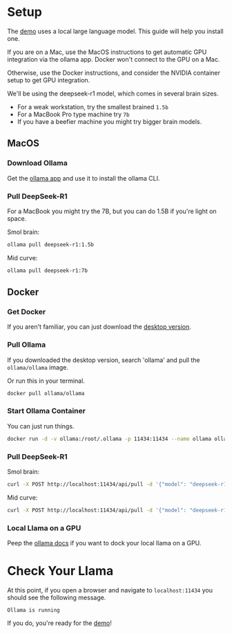 # Setup
The [demo](./README.md) uses a local large language model. This guide will help you install one.

If you are on a Mac, use the MacOS instructions to get automatic GPU integration via the ollama app. Docker won't connect to the GPU on a Mac.

Otherwise, use the Docker instructions, and consider the NVIDIA container setup to get GPU integration.

We'll be using the deepseek-r1 model, which comes in several brain sizes.
- For a weak workstation, try the smallest brained `1.5b`
- For a MacBook Pro type machine try `7b`
- If you have a beefier machine you might try bigger brain models. 

## MacOS
### Download Ollama
Get the [ollama app](https://ollama.com/download/mac) and use it to install the ollama CLI.

### Pull DeepSeek-R1
For a MacBook you might try the 7B, but you can do 1.5B if you're light on space.

Smol brain:
```sh
ollama pull deepseek-r1:1.5b
```

Mid curve:
```sh
ollama pull deepseek-r1:7b
```

## Docker
### Get Docker
If you aren't familiar, you can just download the [desktop version](https://docs.docker.com/desktop/).

### Pull Ollama
If you downloaded the desktop version, search 'ollama' and pull the `ollama/ollama` image.

Or run this in your terminal.
```sh
docker pull ollama/ollama
```

### Start Ollama Container
You can just run things.
```sh
docker run -d -v ollama:/root/.ollama -p 11434:11434 --name ollama ollama/ollama
```

### Pull DeepSeek-R1
Smol brain:
```sh
curl -X POST http://localhost:11434/api/pull -d '{"model": "deepseek-r1:1.5b"}'
```

Mid curve:
```sh
curl -X POST http://localhost:11434/api/pull -d '{"model": "deepseek-r1:7b"}'
```

### Local Llama on a GPU
Peep the [ollama docs](https://github.com/ollama/ollama/blob/main/docs/docker.md) if you want to dock your local llama on a GPU.

# Check Your Llama
At this point, if you open a browser and navigate to `localhost:11434` you should see the following message.
```
Ollama is running
```
If you do, you're ready for the [demo](./README.md)!
